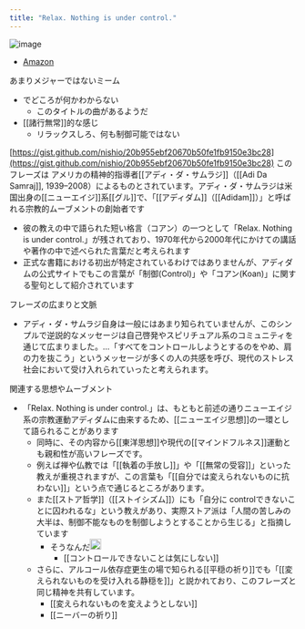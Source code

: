```yaml
---
title: "Relax. Nothing is under control."
---
```


![image](https://gyazo.com/aa1f128acd4b702aa758aaa50b54ed33/thumb/1000)
- [Amazon](https://amzn.to/4jKyZxE)

あまりメジャーではないミーム
- でどころが何かわからない
    - このタイトルの曲があるようだ
- [[諸行無常]]的な感じ
    - リラックスしろ、何も制御可能ではない

[https://gist.github.com/nishio/20b955ebf20670b50fe1fb9150e3bc28](https://gist.github.com/nishio/20b955ebf20670b50fe1fb9150e3bc28)
このフレーズは アメリカの精神的指導者[[アディ・ダ・サムラジ]]（[[Adi Da Samraj]], 1939–2008）によるものとされています。アディ・ダ・サムラジは米国出身の[[ニューエイジ]]系[[グル]]で、「[[アディダム]]（[[Adidam]]）」と呼ばれる宗教的ムーブメントの創始者です
- 彼の教えの中で語られた短い格言（コアン）の一つとして「Relax. Nothing is under control.」が残されており、1970年代から2000年代にかけての講話や著作の中で述べられた言葉だと考えられます
- 正式な書籍における初出が特定されているわけではありませんが、アディダムの公式サイトでもこの言葉が「制御(Control)」や「コアン(Koan)」に関する聖句として紹介されています

フレーズの広まりと文脈
- アディ・ダ・サムラジ自身は一般にはあまり知られていませんが、このシンプルで逆説的なメッセージは自己啓発やスピリチュアル系のコミュニティを通じて広まりました。...「すべてをコントロールしようとするのをやめ、肩の力を抜こう」というメッセージが多くの人の共感を呼び、現代のストレス社会において受け入れられていったと考えられます。

関連する思想やムーブメント
- 「Relax. Nothing is under control.」は、もともと前述の通りニューエイジ系の宗教運動アディダムに由来するため、[[ニューエイジ思想]]の一環として語られることがあります
    - 同時に、その内容から[[東洋思想]]や現代の[[マインドフルネス]]運動とも親和性が高いフレーズです。
    - 例えば禅や仏教では「[[執着の手放し]]」や「[[無常の受容]]」といった教えが重視されますが、この言葉も「[[自分では変えられないものに抗わない]]」という点で通じるところがあります。
    - また[[ストア哲学]]（[[ストイシズム]]）にも「自分に controlできないことに囚われるな」という教えがあり、実際ストア派は「人間の苦しみの大半は、制御不能なものを制御しようとすることから生じる」と指摘しています
        - そうなんだ<img src='https://scrapbox.io/api/pages/nishio/nishio/icon' alt='nishio.icon' height="19.5"/>
            - [[コントロールできないことは気にしない]]
    - さらに、アルコール依存症更生の場で知られる[[平穏の祈り]]でも「[[変えられないものを受け入れる静穏を]]」と説かれており、このフレーズと同じ精神を共有しています。
        - [[変えられないものを変えようとしない]]
        - [[ニーバーの祈り]]
